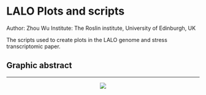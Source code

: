 # LALO Plots and scripts

Author: Zhou Wu
Institute: The Roslin institute, University of Edinburgh, UK

The scripts used to create plots in the LALO genome and stress transcriptomic paper.

## Graphic abstract

---
<p align="center">
  <img src="https://github.com/wzuhou/LALO_scripts/blob/main/Graphic%20abstract.png">
</p>
